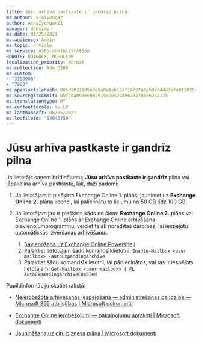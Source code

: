 ```yaml
---
title: Jūsu arhīva pastkaste ir gandrīz pilna
ms.author: v-aiyengar
author: AshaIyengar21
manager: dansimp
ms.date: 01/25/2021
ms.audience: Admin
ms.topic: article
ms.service: o365-administration
ROBOTS: NOINDEX, NOFOLLOW
localization_priority: Normal
ms.collection: Adm_O365
ms.custom:
- "3100006"
- "7960"
ms.openlocfilehash: 085d9b211d5a8e9a0e1eb12af14d87a4e59c844a3afa012095dfd60db316ad14
ms.sourcegitcommit: b5f7da89a650d2915dc652449623c78be6247175
ms.translationtype: MT
ms.contentlocale: lv-LV
ms.lasthandoff: 08/05/2021
ms.locfileid: "54046759"
---
```

# <a name="your-archive-mailbox-is-almost-full"></a>Jūsu arhīva pastkaste ir gandrīz pilna

Ja lietotājs saņem brīdinājumu; **Jūsu arhīva pastkaste ir gandrīz** pilna vai jāpalielina arhīva pastkaste, lūk, daži padomi:

1. Ja lietotājam ir piešķirta Exchange Online 1. plāns, jauniniet uz **Exchange Online 2.** plāna licenci, lai palielinātu to lielumu no 50 GB līdz 100 GB.
1. Ja lietotājam jau ir piešķirts kāds no šiem: **Exchange Online 2.** plāns vai Exchange Online 1. plāns ar Exchange Online arhivēšana pievienojumprogrammu, veiciet tālāk norādītās darbības, lai iespējotu automātiskās izvēršanas arhivēšanu:.
 
    1. [Savienošana uz Exchange Online Powershell](https://docs.microsoft.com/powershell/exchange/connect-to-exchange-online-powershell?view=exchange-ps&preserve-view=true).
    2. Palaidiet lietotājam šādu komandsīklietotni:  `Enable-Mailbox <user mailbox> -AutoExpandingArchive`
    1. Palaidiet šādu komandsīklietotni, lai pārliecinātos, vai tas ir iespējots lietotājam:  `Get-Mailbox <user mailbox> | FL AutoExpandingArchiveEnabled`

Papildinformāciju skatiet rakstā:

- [Neierobežota arhivēšanas iespējošana — administrēšanas palīdzība — Microsoft 365 atbilstības | Microsoft dokumenti](https://docs.microsoft.com/microsoft-365/compliance/enable-unlimited-archiving?view=o365-worldwide&preserve-view=true)

- [Exchange Online ierobežojumi — pakalpojumu apraksti | Microsoft dokumenti](https://docs.microsoft.com/office365/servicedescriptions/exchange-online-service-description/exchange-online-limits?redirectedfrom=MSDN#storage-limits-across-standalone-plans)

- [Jaunināšana uz citu biznesa plāna | Microsoft dokumenti](https://docs.microsoft.com/microsoft-365/commerce/subscriptions/upgrade-to-different-plan?view=o365-worldwide&preserve-view=true)

